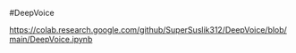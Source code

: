 #DeepVoice

https://colab.research.google.com/github/SuperSuslik312/DeepVoice/blob/main/DeepVoice.ipynb
